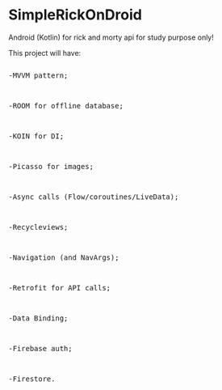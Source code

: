 # SimpleRickOnDroid
Android (Kotlin) for rick and morty api for study purpose only!

<p>This project will have:</p>
<pre><p>-MVVM pattern;</p>
<p>-ROOM for offline database;</p>
<p>-KOIN for DI;</p>
<p>-Picasso for images;</p>
<p>-Async calls (Flow/coroutines/LiveData);</p>
<p>-Recycleviews;</p>
<p>-Navigation (and NavArgs);</p>
<p>-Retrofit for API calls;</p>
<p>-Data Binding;</p>
<p>-Firebase auth;</p>
<p>-Firestore.</p></pre>
